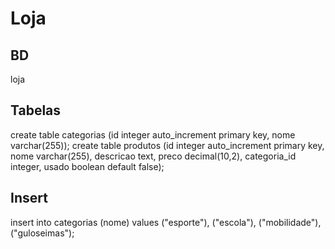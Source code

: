 # Loja

## BD
loja

## Tabelas
create table categorias (id integer auto_increment primary key, nome varchar(255));
create table produtos (id integer auto_increment primary key, nome varchar(255), descricao text, preco decimal(10,2), categoria_id integer, usado boolean default false);

## Insert
insert into categorias (nome) values ("esporte"), ("escola"), ("mobilidade"), ("guloseimas");
